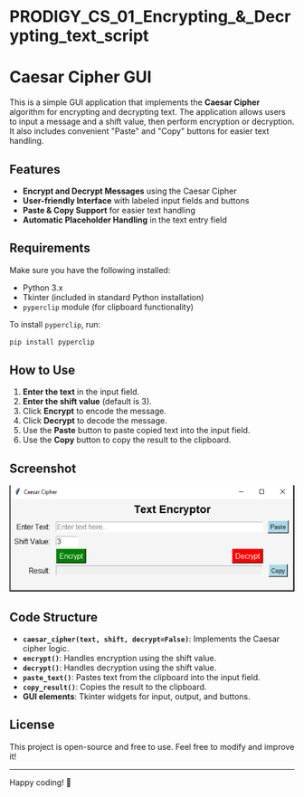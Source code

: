 # PRODIGY_CS_01_Encrypting_&_Decrypting_text_script
# Caesar Cipher GUI

This is a simple GUI application that implements the **Caesar Cipher** algorithm for encrypting and decrypting text. The application allows users to input a message and a shift value, then perform encryption or decryption. It also includes convenient "Paste" and "Copy" buttons for easier text handling.

## Features
- **Encrypt and Decrypt Messages** using the Caesar Cipher
- **User-friendly Interface** with labeled input fields and buttons
- **Paste & Copy Support** for easier text handling
- **Automatic Placeholder Handling** in the text entry field

## Requirements
Make sure you have the following installed:
- Python 3.x
- Tkinter (included in standard Python installation)
- `pyperclip` module (for clipboard functionality)

To install `pyperclip`, run:
```sh
pip install pyperclip
```

## How to Use
1. **Enter the text** in the input field.
2. **Enter the shift value** (default is 3).
3. Click **Encrypt** to encode the message.
4. Click **Decrypt** to decode the message.
5. Use the **Paste** button to paste copied text into the input field.
6. Use the **Copy** button to copy the result to the clipboard.

## Screenshot
![App Screenshot](https://github.com/Abr-ahamis/PRODIGY_CS_01/blob/main/Screenshot%202025-03-03%20165030.png)

## Code Structure
- **`caesar_cipher(text, shift, decrypt=False)`**: Implements the Caesar cipher logic.
- **`encrypt()`**: Handles encryption using the shift value.
- **`decrypt()`**: Handles decryption using the shift value.
- **`paste_text()`**: Pastes text from the clipboard into the input field.
- **`copy_result()`**: Copies the result to the clipboard.
- **GUI elements**: Tkinter widgets for input, output, and buttons.

## License
This project is open-source and free to use. Feel free to modify and improve it!

---
Happy coding! 🚀

